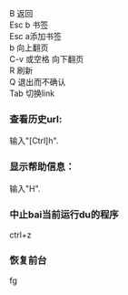 B 返回  
Esc b 书签  
Esc a添加书签  
b 向上翻页  
C-v 或空格 向下翻页  
R 刷新  
Q 退出而不确认  
Tab 切换link

### 查看历史url: 
输入"[Ctrl]h". 

### 显示帮助信息： 
输入"H".

### 中止bai当前运行du的程序
ctrl+z

### 恢复前台
fg